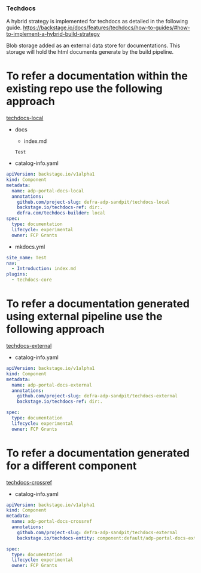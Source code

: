 
### Techdocs

A hybrid strategy is implemented for techdocs as detailed in the following guide.
<https://backstage.io/docs/features/techdocs/how-to-guides/#how-to-implement-a-hybrid-build-strategy>

Blob storage added as an external data store for documentations. This storage will hold the html documents generate by the build pipeline.


# To refer a documentation within the existing repo use the following approach
[techdocs-local](https://github.com/defra-adp-sandpit/techdocs-local)
- docs
  - index.md

  ```
  Test
  ```

- catalog-info.yaml

```yaml
apiVersion: backstage.io/v1alpha1
kind: Component
metadata:
  name: adp-portal-docs-local
  annotations:
    github.com/project-slug: defra-adp-sandpit/techdocs-local
    backstage.io/techdocs-ref: dir:.
    defra.com/techdocs-builder: local
spec:
  type: documentation
  lifecycle: experimental
  owner: FCP Grants
```

- mkdocs.yml

```yaml
site_name: Test
nav:
  - Introduction: index.md
plugins:
  - techdocs-core
```

# To refer a documentation generated using external pipeline use the following approach

[techdocs-external](https://github.com/defra-adp-sandpit/techdocs-external)

- catalog-info.yaml

```yaml
apiVersion: backstage.io/v1alpha1
kind: Component
metadata:
  name: adp-portal-docs-external
  annotations:
    github.com/project-slug: defra-adp-sandpit/techdocs-external
    backstage.io/techdocs-ref: dir:.

spec:
  type: documentation
  lifecycle: experimental
  owner: FCP Grants
```

# To refer a documentation generated for a different component

[techdocs-crossref](https://github.com/defra-adp-sandpit/techdocs-crossref)

- catalog-info.yaml

```yaml
apiVersion: backstage.io/v1alpha1
kind: Component
metadata:
  name: adp-portal-docs-crossref
  annotations:
    github.com/project-slug: defra-adp-sandpit/techdocs-external
    backstage.io/techdocs-entity: component:default/adp-portal-docs-external

spec:
  type: documentation
  lifecycle: experimental
  owner: FCP Grants
```
